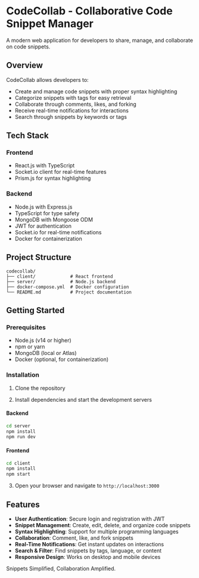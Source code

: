 # CodeCollab - Collaborative Code Snippet Manager

A modern web application for developers to share, manage, and collaborate on code snippets.

## Overview

CodeCollab allows developers to:

- Create and manage code snippets with proper syntax highlighting
- Categorize snippets with tags for easy retrieval
- Collaborate through comments, likes, and forking
- Receive real-time notifications for interactions
- Search through snippets by keywords or tags

## Tech Stack

### Frontend

- React.js with TypeScript
- Socket.io client for real-time features
- Prism.js for syntax highlighting

### Backend

- Node.js with Express.js
- TypeScript for type safety
- MongoDB with Mongoose ODM
- JWT for authentication
- Socket.io for real-time notifications
- Docker for containerization

## Project Structure

```
codecollab/
├── client/             # React frontend
├── server/             # Node.js backend
├── docker-compose.yml  # Docker configuration
└── README.md           # Project documentation
```

## Getting Started

### Prerequisites

- Node.js (v14 or higher)
- npm or yarn
- MongoDB (local or Atlas)
- Docker (optional, for containerization)

### Installation

1. Clone the repository

2. Install dependencies and start the development servers

#### Backend

```bash
cd server
npm install
npm run dev
```

#### Frontend

```bash
cd client
npm install
npm start
```

3. Open your browser and navigate to `http://localhost:3000`

## Features

- **User Authentication**: Secure login and registration with JWT
- **Snippet Management**: Create, edit, delete, and organize code snippets
- **Syntax Highlighting**: Support for multiple programming languages
- **Collaboration**: Comment, like, and fork snippets
- **Real-Time Notifications**: Get instant updates on interactions
- **Search & Filter**: Find snippets by tags, language, or content
- **Responsive Design**: Works on desktop and mobile devices

Snippets Simplified, Collaboration Amplified.
